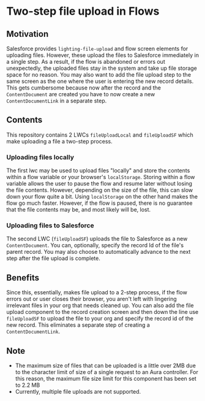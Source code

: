 # Two-step file upload in Flows

## Motivation

Salesforce provides `lighting-file-upload` and flow screen elements for uploading files. However, these upload the files to Salesforce immediately in a single step. As a result, if the flow is abandoned or errors out unexpectedly, the uploaded files stay in the system and take up file storage space for no reason. You may also want to add the file upload step to the same screen as the one where the user is entering the new record details. This gets cumbersome because now after the record and the `ContentDocument` are created you have to now create a new `ContentDocumentLink` in a separate step.

## Contents

This repository contains 2 LWCs `fileUploadLocal` and `fileUploadSF` which make uploading a file a two-step process.

### Uploading files locally

The first lwc may be used to upload files "locally" and store the contents within a flow variable or your browser's `localStorage`. Storing within a flow variable allows the user to pause the flow and resume later without losing the file contents. However, depending on the size of the file, this can slow down your flow quite a bit.
Using `localStorage` on the other hand makes the flow go much faster. However, if the flow is paused, there is no guarantee that the file contents may be, and most likely will be, lost.

### Uploading files to Salesforce

The second LWC (`fileUploadSF`) uploads the file to Salesforce as a new `ContentDocument`. You can, optionally, specify the record Id of the file's parent record. You may also choose to automatically advance to the next step after the file upload is complete.

## Benefits

Since this, essentially, makes file upload to a 2-step process, if the flow errors out or user closes their browser, you aren't left with lingering irrelevant files in your org that needs cleaned up. You can also add the file upload component to the record creation screen and then down the line use `fileUploadSF` to upload the file to your org and specify the record id of the new record. This eliminates a separate step of creating a `ContentDocumentLink`.

## Note

- The maximum size of files that can be uploaded is a little over 2MB due to the character limit of size of a single request to an Aura controller. For this reason, the maximum file size limit for this component has been set to 2.2 MB
- Currently, multiple file uploads are not supported.
